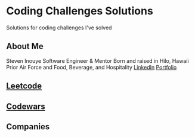 # Coding Challenges Solutions
Solutions for coding challenges I've solved

## About Me
Steven Inouye
Software Engineer & Mentor
Born and raised in Hilo, Hawaii
Prior Air Force and Food, Beverage, and Hospitality
[LinkedIn](https://www.linkedin.com/in/steveninouye/)
[Portfolio](https://www.iamsteveni.com/)

## [Leetcode](https://leetcode.com)


## [Codewars](https://www.codewars.com)


## Companies
